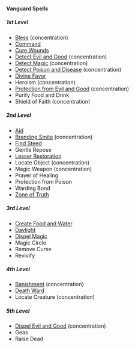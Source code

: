 #### Vanguard Spells
<!-- Since Vanguards don't have ritual casting, ritual spells are not marked as such. -->

##### 1st Level

- [Bless](#Bless_bless) (concentration)
- [Command](#Command_command)
- [Cure Wounds](#Cure_Wounds_cure_wounds)
- [Detect Evil and Good](#Detect_Evil_and_Good_detect_evil_and_good) (concentration)
- [Detect Magic](#Detect_Magic_detect_magic) (concentration)
- [Detect Poison and Disease](#Detect_Poison_and_Disease_detect_poison_and_disease) (concentration)
- [Divine Favor](#Divine_Favor_divine_favor)
- Heroism (concentration)
- [Protection from Evil and Good](#Protection_from_Evil_and_Good_protection_from_evil_and_good) (concentration)
- Purify Food and Drink
- Shield of Faith (concentration)

##### 2nd Level

- [Aid](#Aid_aid)
- [Branding Smite](#Branding_Smite_branding_smite) (concentration)
- [Find Steed](#Find_Steed_find_steed)
- Gentle Repose
- [Lesser Restoration](#Lesser_Restoration_lesser_restoration)
- Locate Object (concentration)
- Magic Weapon (concentration)
- Prayer of Healing
- Protection from Poison
- Warding Bond
- [Zone of Truth](#Zone_of_Truth_zone_of_truth)

##### 3rd Level

- [Create Food and Water](#Create_Food_and_Water_create_food_and_water)
- [Daylight](#Daylight_daylight)
- [Dispel Magic](#Dispel_Magic_dispel_magic)
- Magic Circle
- Remove Curse
- Revivify

##### 4th Level

- [Banishment](#Banishment_banishment) (concentration)
- [Death Ward](#Death_Ward_death_ward)
- Locate Creature (concentration)

##### 5th Level

- [Dispel Evil and Good](#Dispel_Evil_and_Good_dispel_evil_and_good) (concentration)
- Geas
- Raise Dead

